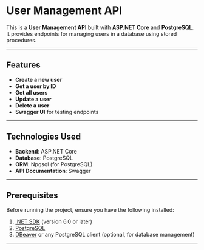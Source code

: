 # User Management API

This is a **User Management API** built with **ASP.NET Core** and **PostgreSQL**. It provides endpoints for managing users in a database using stored procedures.

---

## Features

- **Create a new user**
- **Get a user by ID**
- **Get all users**
- **Update a user**
- **Delete a user**
- **Swagger UI** for testing endpoints

---

## Technologies Used

- **Backend**: ASP.NET Core
- **Database**: PostgreSQL
- **ORM**: Npgsql (for PostgreSQL)
- **API Documentation**: Swagger

---

## Prerequisites

Before running the project, ensure you have the following installed:

1. [.NET SDK](https://dotnet.microsoft.com/download) (version 6.0 or later)
2. [PostgreSQL](https://www.postgresql.org/download/)
3. [DBeaver](https://dbeaver.io/) or any PostgreSQL client (optional, for database management)

---
